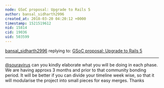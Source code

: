 ```yaml
---
node: GSoC proposal: Upgrade to Rails 5
author: bansal_sidharth2996
created_at: 2018-03-20 04:20:12 +0000
timestamp: 1521519612
nid: 15814
cid: 19036
uid: 503599
---
```




[bansal_sidharth2996](../profile/bansal_sidharth2996) replying to: [GSoC proposal: Upgrade to Rails 5](../notes/souravirus/02-25-2018/gsoc-proposal-upgrade-to-rails-5)

----
[@souravirus](/profile/souravirus) can you kindly elaborate what you will be doing in each phase. We are having approxs 3 months and prior to that community bonding period. It will be better if you can divide your timeline week wise, so that it will modularise the project into small pieces for easy merges.
Thanks